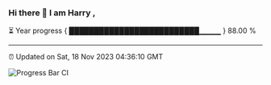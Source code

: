 ### Hi there 👋 I am Harry , 

⏳ Year progress { ██████████████████████████▁▁▁▁ } 88.00 %

---

⏰ Updated on Sat, 18 Nov 2023 04:36:10 GMT

![Progress Bar CI](https://github.com/duykhang68/duykhang68/workflows/Progress%20Bar%20CI/badge.svg)
